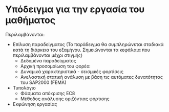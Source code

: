 # Υπόδειγμα για την εργασία του μαθήματος

Περιλαμβάνονται:
- Επίλυση παραδείγματος (Το παράδειγμα θα συμπληρώνεται σταδιακά κατά τη διάρκεια του εξαμήνου. Σημειώνονται τα κεφάλαια που περιλαμβάνονται μέχρι στιγμής)
   - Δεδομένα παραδείγματος
   - Αρχική προσομοίωση του φορέα
   - Δυναμικά χαρακτηριστικά - σεισμικές φορτίσεις
   - Ανελαστική στατική ανάλυση με βάση τις αυτόματες δυνατότητας του SAP2000 (FEMA)
- Τυπολόγιο
   - Φάσματα απόκρισης EC8
   - Μέθοδος ανάλυσης οριζόντιας φόρτισης
- Εκφώνηση εργασίας
